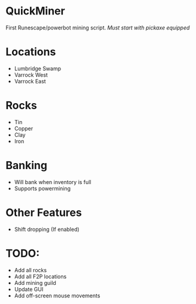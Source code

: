 # QuickMiner
First Runescape/powerbot mining script. *Must start with pickaxe equipped*

# Locations
* Lumbridge Swamp
* Varrock West
* Varrock East

# Rocks
* Tin
* Copper
* Clay
* Iron

# Banking
* Will bank when inventory is full
* Supports powermining

# Other Features
* Shift dropping (If enabled)

# TODO:
* Add all rocks
* Add all F2P locations
* Add mining guild
* Update GUI
* Add off-screen mouse movements
